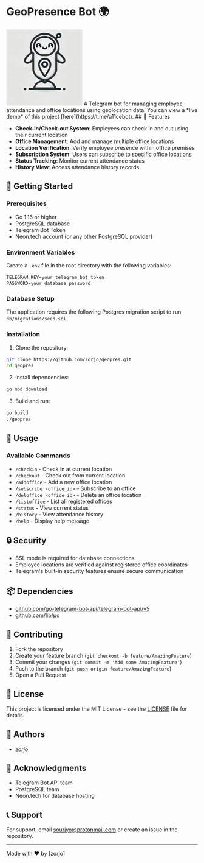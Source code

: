 # GeoPresence Bot 🌍

<img src="logo.webp" alt="GeoPresence Bot Logo" width="200"/>
A Telegram bot for managing employee attendance and office locations using geolocation data.
You can view a *live demo* of this project [here](https://t.me/a11cebot).
## 🌟 Features

- **Check-in/Check-out System**: Employees can check in and out using their current location
- **Office Management**: Add and manage multiple office locations
- **Location Verification**: Verify employee presence within office premises
- **Subscription System**: Users can subscribe to specific office locations
- **Status Tracking**: Monitor current attendance status
- **History View**: Access attendance history records

## 🚀 Getting Started

### Prerequisites

- Go 1.16 or higher
- PostgreSQL database
- Telegram Bot Token
- Neon.tech account (or any other PostgreSQL provider)

### Environment Variables

Create a `.env` file in the root directory with the following variables:

```env
TELEGRAM_KEY=your_telegram_bot_token
PASSWORD=your_database_password
```

### Database Setup

The application requires the following Postgres migration script to run
`db/migrations/seed.sql`
### Installation

1. Clone the repository:
```bash
git clone https://github.com/zorjo/geopres.git
cd geopres
```

2. Install dependencies:
```bash
go mod download
```

3. Build and run:
```bash
go build
./geopres
```

## 📱 Usage

### Available Commands

- `/checkin` - Check in at current location
- `/checkout` - Check out from current location
- `/addoffice` - Add a new office location
- `/subscribe <office_id>` - Subscribe to an office
- `/deloffice <office_id>` - Delete an office location
- `/listoffice` - List all registered offices
- `/status` - View current status
- `/history` - View attendance history
- `/help` - Display help message

## 🔒 Security

- SSL mode is required for database connections
- Employee locations are verified against registered office coordinates
- Telegram's built-in security features ensure secure communication

## 📦 Dependencies

- [github.com/go-telegram-bot-api/telegram-bot-api/v5](https://github.com/go-telegram-bot-api/telegram-bot-api)
- [github.com/lib/pq](https://github.com/lib/pq)

## 🤝 Contributing

1. Fork the repository
2. Create your feature branch (`git checkout -b feature/AmazingFeature`)
3. Commit your changes (`git commit -m 'Add some AmazingFeature'`)
4. Push to the branch (`git push origin feature/AmazingFeature`)
5. Open a Pull Request

## 📝 License

This project is licensed under the MIT License - see the [LICENSE](LICENSE) file for details.

## 👥 Authors

- *zorjo*

## 🙏 Acknowledgments

- Telegram Bot API team
- PostgreSQL team
- Neon.tech for database hosting

## 📞 Support

For support, email sourjyo@protonmail.com or create an issue in the repository.

---
Made with ❤️ by [zorjo]
